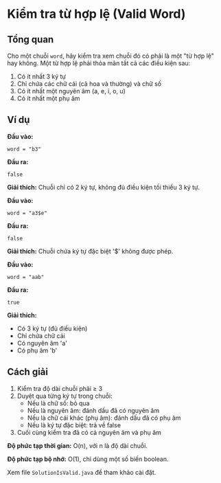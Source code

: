 # Kiểm tra từ hợp lệ (Valid Word)

## Tổng quan
Cho một chuỗi `word`, hãy kiểm tra xem chuỗi đó có phải là một "từ hợp lệ" hay không. Một từ hợp lệ phải thỏa mãn tất cả các điều kiện sau:
1. Có ít nhất 3 ký tự
2. Chỉ chứa các chữ cái (cả hoa và thường) và chữ số
3. Có ít nhất một nguyên âm (a, e, i, o, u)
4. Có ít nhất một phụ âm

## Ví dụ
**Đầu vào:**
```
word = "b3"
```
**Đầu ra:**
```
false
```
**Giải thích:**
Chuỗi chỉ có 2 ký tự, không đủ điều kiện tối thiểu 3 ký tự.

**Đầu vào:**
```
word = "a3$e"
```
**Đầu ra:**
```
false
```
**Giải thích:**
Chuỗi chứa ký tự đặc biệt '$' không được phép.

**Đầu vào:**
```
word = "aab"
```
**Đầu ra:**
```
true
```
**Giải thích:**
- Có 3 ký tự (đủ điều kiện)
- Chỉ chứa chữ cái
- Có nguyên âm 'a'
- Có phụ âm 'b'

## Cách giải
1. Kiểm tra độ dài chuỗi phải ≥ 3
2. Duyệt qua từng ký tự trong chuỗi:
   - Nếu là chữ số: bỏ qua
   - Nếu là nguyên âm: đánh dấu đã có nguyên âm
   - Nếu là chữ cái khác (phụ âm): đánh dấu đã có phụ âm
   - Nếu là ký tự đặc biệt: trả về false
3. Cuối cùng kiểm tra đã có cả nguyên âm và phụ âm

**Độ phức tạp thời gian:** O(n), với n là độ dài chuỗi.

**Độ phức tạp bộ nhớ:** O(1), chỉ dùng một số biến boolean.

Xem file `SolutionIsValid.java` để tham khảo cài đặt.
